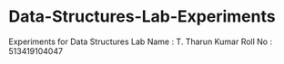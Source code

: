 # Data-Structures-Lab-Experiments
Experiments for Data Structures Lab Name : T. Tharun Kumar Roll No  : 513419104047

